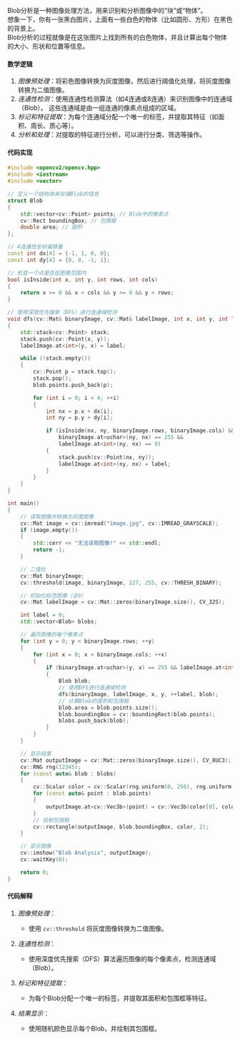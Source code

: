 
Blob分析是一种图像处理方法，用来识别和分析图像中的“块”或“物体”。<br>
想象一下，你有一张黑白图片，上面有一些白色的物体（比如圆形、方形）在黑色的背景上。<br>
Blob分析的过程就像是在这张图片上找到所有的白色物体，并且计算出每个物体的大小、形状和位置等信息。<br>


#### 数学逻辑

1. *图像预处理*：将彩色图像转换为灰度图像，然后进行阈值化处理，将灰度图像转换为二值图像。<br>
2. *连通性检测*：使用连通性检测算法（如4连通或8连通）来识别图像中的连通域（Blob）。
                这些连通域是由一组连通的像素点组成的区域。<br>
3. *标记和特征提取*：为每个连通域分配一个唯一的标签，并提取其特征（如面积、周长、质心等）。<br>
4. *分析和处理*：对提取的特征进行分析，可以进行分类、筛选等操作。<br>


#### 代码实现


```cpp
#include <opencv2/opencv.hpp>
#include <iostream>
#include <vector>

// 定义一个结构体来存储Blob的信息
struct Blob 
{
    std::vector<cv::Point> points; // Blob中的像素点
    cv::Rect boundingBox; // 包围框
    double area; // 面积
};

// 4连通性坐标偏移量
const int dx[4] = {-1, 1, 0, 0};
const int dy[4] = {0, 0, -1, 1};

// 检查一个点是否在图像范围内
bool isInside(int x, int y, int rows, int cols) 
{
    return x >= 0 && x < cols && y >= 0 && y < rows;
}

// 使用深度优先搜索（DFS）进行连通域检测
void dfs(cv::Mat& binaryImage, cv::Mat& labelImage, int x, int y, int label, Blob& blob) 
{
    std::stack<cv::Point> stack;
    stack.push(cv::Point(x, y));
    labelImage.at<int>(y, x) = label;

    while (!stack.empty()) 
    {
        cv::Point p = stack.top();
        stack.pop();
        blob.points.push_back(p);

        for (int i = 0; i < 4; ++i) 
        {
            int nx = p.x + dx[i];
            int ny = p.y + dy[i];

            if (isInside(nx, ny, binaryImage.rows, binaryImage.cols) && 
                binaryImage.at<uchar>(ny, nx) == 255 && 
                labelImage.at<int>(ny, nx) == 0) 
            {
                stack.push(cv::Point(nx, ny));
                labelImage.at<int>(ny, nx) = label;
            }
        }
    }
}

int main() 
{
    // 读取图像并转换为灰度图像
    cv::Mat image = cv::imread("image.jpg", cv::IMREAD_GRAYSCALE);
    if (image.empty()) 
    {
        std::cerr << "无法读取图像!" << std::endl;
        return -1;
    }

    // 二值化
    cv::Mat binaryImage;
    cv::threshold(image, binaryImage, 127, 255, cv::THRESH_BINARY);

    // 初始化标签图像（全0）
    cv::Mat labelImage = cv::Mat::zeros(binaryImage.size(), CV_32S);

    int label = 0;
    std::vector<Blob> blobs;

    // 遍历图像的每个像素点
    for (int y = 0; y < binaryImage.rows; ++y) 
    {
        for (int x = 0; x < binaryImage.cols; ++x) 
        {
            if (binaryImage.at<uchar>(y, x) == 255 && labelImage.at<int>(y, x) == 0) 
            {
                Blob blob;
                // 使用DFS进行连通域检测
                dfs(binaryImage, labelImage, x, y, ++label, blob);
                // 计算Blob的面积和包围框
                blob.area = blob.points.size();
                blob.boundingBox = cv::boundingRect(blob.points);
                blobs.push_back(blob);
            }
        }
    }

    // 显示结果
    cv::Mat outputImage = cv::Mat::zeros(binaryImage.size(), CV_8UC3);
    cv::RNG rng(12345);
    for (const auto& blob : blobs) 
    {
        cv::Scalar color = cv::Scalar(rng.uniform(0, 256), rng.uniform(0, 256), rng.uniform(0, 256));
        for (const auto& point : blob.points) 
        {
            outputImage.at<cv::Vec3b>(point) = cv::Vec3b(color[0], color[1], color[2]);
        }
        // 绘制包围框
        cv::rectangle(outputImage, blob.boundingBox, color, 2);
    }

    // 显示图像
    cv::imshow("Blob Analysis", outputImage);
    cv::waitKey(0);

    return 0;
}
```

#### 代码解释

1. *图像预处理*：<br>
    - 使用 `cv::threshold` 将灰度图像转换为二值图像。<br>

2. *连通性检测*：<br>
    - 使用深度优先搜索（DFS）算法遍历图像的每个像素点，检测连通域（Blob）。<br>

3. *标记和特征提取*：<br>
    - 为每个Blob分配一个唯一的标签，并提取其面积和包围框等特征。<br>

4. *结果显示*：<br>
    - 使用随机颜色显示每个Blob，并绘制其包围框。<br>

